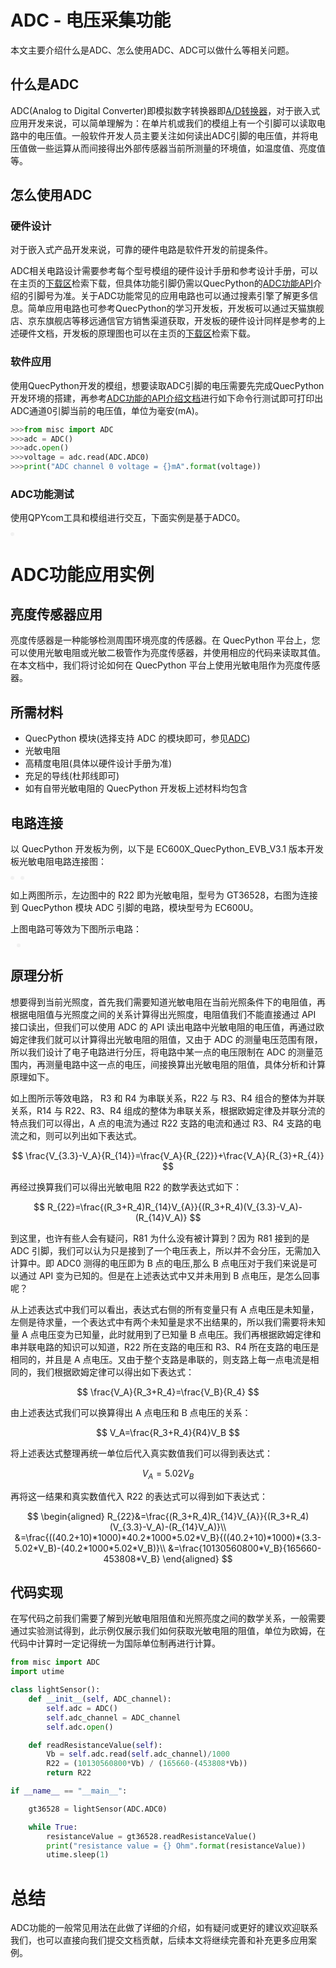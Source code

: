 # ADC - 电压采集功能

本文主要介绍什么是ADC、怎么使用ADC、ADC可以做什么等相关问题。

## 什么是ADC

ADC(Analog to Digital Converter)即模拟数字转换器即[A/D转换器](https://baike.baidu.com/item/A%2FD转换器/4883848?fromModule=lemma_inlink)，对于嵌入式应用开发来说，可以简单理解为：在单片机或我们的模组上有一个引脚可以读取电路中的电压值。一般软件开发人员主要关注如何读出ADC引脚的电压值，并将电压值做一些运算从而间接得出外部传感器当前所测量的环境值，如温度值、亮度值等。

## 怎么使用ADC

### 硬件设计

对于嵌入式产品开发来说，可靠的硬件电路是软件开发的前提条件。

ADC相关电路设计需要参考每个型号模组的硬件设计手册和参考设计手册，可以在主页的[下载区](/download/)检索下载，但具体功能引脚仍需以QuecPython的[ADC功能API](../../../API_reference/zh/QuecPython类库/misc.ADC.html)介绍的引脚号为准。关于ADC功能常见的应用电路也可以通过搜素引擎了解更多信息。简单应用电路也可参考QuecPython的学习开发板，开发板可以通过天猫旗舰店、京东旗舰店等移远通信官方销售渠道获取，开发板的硬件设计同样是参考的上述硬件文档，开发板的原理图也可以在主页的[下载区](/download/)检索下载。

### 软件应用

使用QuecPython开发的模组，想要读取ADC引脚的电压需要先完成QuecPython开发环境的搭建，再参考[ADC功能的API介绍文档](../../../API_reference/zh/QuecPython类库/misc.ADC.html)进行如下命令行测试即可打印出ADC通道0引脚当前的电压值，单位为毫安(mA)。

```python
>>>from misc import ADC
>>>adc = ADC()
>>>adc.open()
>>>voltage = adc.read(ADC.ADC0) 
>>>print("ADC channel 0 voltage = {}mA".format(voltage))
```

### ADC功能测试

使用QPYcom工具和模组进行交互，下面实例是基于ADC0。

<img src="./../media/QuecPython硬件基础功能/ADC/ADC_0.png" style="border-style: solid; border-radius: 10px; color:  #f1f1f1;" border=3 alt="">

# ADC功能应用实例

## 亮度传感器应用

亮度传感器是一种能够检测周围环境亮度的传感器。在 QuecPython 平台上，您可以使用光敏电阻或光敏二极管作为亮度传感器，并使用相应的代码来读取其值。在本文档中，我们将讨论如何在 QuecPython 平台上使用光敏电阻作为亮度传感器。

## 所需材料

- QuecPython 模块(选择支持 ADC 的模块即可，参见[ADC](../../../API_reference/zh/QuecPython类库/misc.ADC.html))
- 光敏电阻
- 高精度电阻(具体以硬件设计手册为准)
- 充足的导线(杜邦线即可)
- 如有自带光敏电阻的 QuecPython 开发板上述材料均包含

## 电路连接

以 QuecPython 开发板为例，以下是 EC600X_QuecPython_EVB_V3.1 版本开发板光敏电阻电路连接图：

<div style="display:flex;">     <img src="./../media/QuecPython硬件基础功能/ADC/ADC_1.png" style="border-style: solid; border-radius: 10px; color: #f1f1f1; margin-right: 10px;" border=3 alt="">     <img src="./../media/QuecPython硬件基础功能/ADC/ADC_2.png" style="border-style: solid; border-radius: 10px; color: #f1f1f1;" border=3 alt=""> </div>

如上两图所示，左边图中的 R22 即为光敏电阻，型号为 GT36528，右图为连接到 QuecPython 模块 ADC 引脚的电路，模块型号为 EC600U。

上图电路可等效为下图所示电路：

<img src="./../media/QuecPython硬件基础功能/ADC/ADC_3.png" style="border-style: solid; border-radius: 10px; color: #f1f1f1; margin-left: 10px;" border=3 alt="">

## 原理分析

想要得到当前光照度，首先我们需要知道光敏电阻在当前光照条件下的电阻值，再根据电阻值与光照度之间的关系计算得出光照度，电阻值我们不能直接通过 API 接口读出，但我们可以使用 ADC 的 API 读出电路中光敏电阻的电压值，再通过欧姆定律我们就可以计算得出光敏电阻的阻值，又由于 ADC 的测量电压范围有限，所以我们设计了电子电路进行分压，将电路中某一点的电压限制在 ADC 的测量范围内，再测量电路中这一点的电压，间接换算出光敏电阻的阻值，具体分析和计算原理如下。

如上图所示等效电路， R3 和 R4 为串联关系，R22 与 R3、R4 组合的整体为并联关系，R14 与 R22、R3、R4 组成的整体为串联关系，根据欧姆定律及并联分流的特点我们可以得出，A 点的电流为通过 R22 支路的电流和通过 R3、R4 支路的电流之和，则可以列出如下表达式。

$$
\frac{V_{3.3}-V_A}{R_{14}}=\frac{V_A}{R_{22}}+\frac{V_A}{R_{3}+R_{4}}
$$

再经过换算我们可以得出光敏电阻 R22 的数学表达式如下：

$$
R_{22}=\frac{(R_3+R_4)R_{14}V_{A}}{(R_3+R_4)(V_{3.3}-V_A)-(R_{14}V_A)}
$$

到这里，也许有些人会有疑问，R81 为什么没有被计算到？因为 R81 接到的是 ADC 引脚，我们可以认为只是接到了一个电压表上，所以并不会分压，无需加入计算中。即 ADC0 测得的电压即为 B 点的电压,那么 B 点电压对于我们来说是可以通过 API 变为已知的。但是在上述表达式中又并未用到 B 点电压，是怎么回事呢？

从上述表达式中我们可以看出，表达式右侧的所有变量只有 A 点电压是未知量，左侧是待求量，一个表达式中有两个未知量是求不出结果的，所以我们需要将未知量 A 点电压变为已知量，此时就用到了已知量 B 点电压。我们再根据欧姆定律和串并联电路的知识可以知道，R22 所在支路的电压和 R3、R4 所在支路的电压是相同的，并且是 A 点电压。又由于整个支路是串联的，则支路上每一点电流是相同的，我们根据欧姆定律可以得出如下表达式：

$$
\frac{V_A}{R_3+R_4}=\frac{V_B}{R_4}
$$

由上述表达式我们可以换算得出 A 点电压和 B 点电压的关系：

$$
V_A=\frac{R_3+R_4}{R4}V_B
$$

将上述表达式整理再统一单位后代入真实数值我们可以得到表达式：

$$
V_A=5.02V_B
$$

再将这一结果和真实数值代入 R22 的表达式可以得到如下表达式：

<div style="text-align: left">


$$
\begin{aligned}
R_{22}&=\frac{(R_3+R_4)R_{14}V_{A}}{(R_3+R_4)(V_{3.3}-V_A)-(R_{14}V_A)}\\
&=\frac{((40.2+10)*1000)*40.2*1000*5.02*V_B}{((40.2+10)*1000)*(3.3-5.02*V_B)-(40.2*1000*5.02*V_B)}\\
&=\frac{10130560800*V_B}{165660-453808*V_B}
\end{aligned}
$$



## 代码实现

在写代码之前我们需要了解到光敏电阻阻值和光照亮度之间的数学关系，一般需要通过实验测试得到，此示例仅展示我们如何获取光敏电阻的阻值，单位为欧姆，在代码中计算时一定记得统一为国际单位制再进行计算。

```python
from misc import ADC
import utime

class lightSensor():
    def __init__(self, ADC_channel):
        self.adc = ADC()
        self.adc_channel = ADC_channel
        self.adc.open()

    def readResistanceValue(self):
        Vb = self.adc.read(self.adc_channel)/1000
        R22 = (10130560800*Vb) / (165660-(453808*Vb))
        return R22

if __name__ == "__main__":

    gt36528 = lightSensor(ADC.ADC0)

    while True:
        resistanceValue = gt36528.readResistanceValue()
        print("resistance value = {} Ohm".format(resistanceValue))
        utime.sleep(1)
```

# 总结

ADC功能的一般常见用法在此做了详细的介绍，如有疑问或更好的建议欢迎联系我们，也可以直接向我们提交文档贡献，后续本文将继续完善和补充更多应用案例。